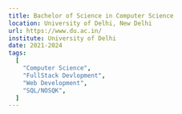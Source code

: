 ```yaml
---
title: Bachelor of Science in Computer Science
location: University of Delhi, New Delhi 
url: https://www.du.ac.in/
institute: University of Delhi
date: 2021-2024
tags:
  [
    "Computer Science",
    "FullStack Devlopment",
    "Web Development",
    "SQL/NOSQK",
  ]
---
```

